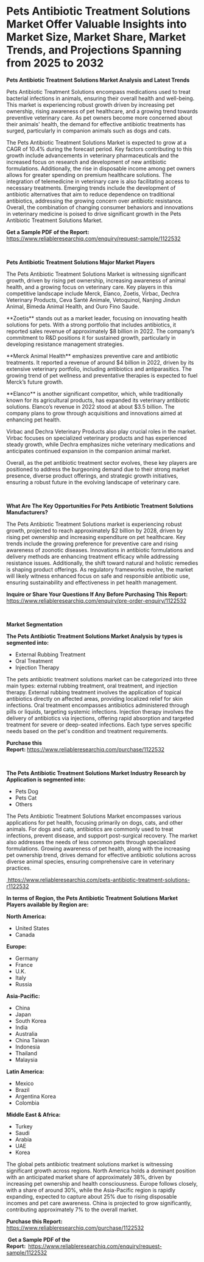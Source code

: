 <p><h1>Pets Antibiotic Treatment Solutions Market Offer Valuable Insights into Market Size, Market Share, Market Trends, and Projections Spanning from 2025 to 2032</h1></p><p><strong>Pets Antibiotic Treatment Solutions Market Analysis and Latest Trends</strong></p>
<p><p>Pets Antibiotic Treatment Solutions encompass medications used to treat bacterial infections in animals, ensuring their overall health and well-being. This market is experiencing robust growth driven by increasing pet ownership, rising awareness of pet healthcare, and a growing trend towards preventive veterinary care. As pet owners become more concerned about their animals' health, the demand for effective antibiotic treatments has surged, particularly in companion animals such as dogs and cats.</p><p>The Pets Antibiotic Treatment Solutions Market is expected to grow at a CAGR of 10.4% during the forecast period. Key factors contributing to this growth include advancements in veterinary pharmaceuticals and the increased focus on research and development of new antibiotic formulations. Additionally, the rise in disposable income among pet owners allows for greater spending on premium healthcare solutions. The integration of telemedicine in veterinary care is also facilitating access to necessary treatments. Emerging trends include the development of antibiotic alternatives that aim to reduce dependence on traditional antibiotics, addressing the growing concern over antibiotic resistance. Overall, the combination of changing consumer behaviors and innovations in veterinary medicine is poised to drive significant growth in the Pets Antibiotic Treatment Solutions Market.</p></p>
<p><strong>Get a Sample PDF of the Report:&nbsp;</strong> <a href="https://www.reliableresearchiq.com/enquiry/request-sample/1122532?utm_campaign=2463&utm_medium=2&utm_source=Github&utm_content=ia&utm_term=13042025&utm_id=pets-antibiotic-treatment-solutions">https://www.reliableresearchiq.com/enquiry/request-sample/1122532</a></p>
<p>&nbsp;</p>
<p><strong>Pets Antibiotic Treatment Solutions Major Market Players</strong></p>
<p><p>The Pets Antibiotic Treatment Solutions Market is witnessing significant growth, driven by rising pet ownership, increasing awareness of animal health, and a growing focus on veterinary care. Key players in this competitive landscape include Merck, Elanco, Zoetis, Virbac, Dechra Veterinary Products, Ceva Santé Animale, Vetoquinol, Nanjing Jindun Animal, Bimeda Animal Health, and Ouro Fino Saude.</p><p>**Zoetis** stands out as a market leader, focusing on innovating health solutions for pets. With a strong portfolio that includes antibiotics, it reported sales revenue of approximately $8 billion in 2022. The company’s commitment to R&D positions it for sustained growth, particularly in developing resistance management strategies.</p><p>**Merck Animal Health** emphasizes preventive care and antibiotic treatments. It reported a revenue of around $4 billion in 2022, driven by its extensive veterinary portfolio, including antibiotics and antiparasitics. The growing trend of pet wellness and preventative therapies is expected to fuel Merck’s future growth.</p><p>**Elanco** is another significant competitor, which, while traditionally known for its agricultural products, has expanded its veterinary antibiotic solutions. Elanco’s revenue in 2022 stood at about $3.5 billion. The company plans to grow through acquisitions and innovations aimed at enhancing pet health.</p><p>Virbac and Dechra Veterinary Products also play crucial roles in the market. Virbac focuses on specialized veterinary products and has experienced steady growth, while Dechra emphasizes niche veterinary medications and anticipates continued expansion in the companion animal market.</p><p>Overall, as the pet antibiotic treatment sector evolves, these key players are positioned to address the burgeoning demand due to their strong market presence, diverse product offerings, and strategic growth initiatives, ensuring a robust future in the evolving landscape of veterinary care.</p></p>
<p>&nbsp;</p>
<p><strong>What Are The Key Opportunities For Pets Antibiotic Treatment Solutions Manufacturers?</strong></p>
<p><p>The Pets Antibiotic Treatment Solutions market is experiencing robust growth, projected to reach approximately $2 billion by 2028, driven by rising pet ownership and increasing expenditure on pet healthcare. Key trends include the growing preference for preventive care and rising awareness of zoonotic diseases. Innovations in antibiotic formulations and delivery methods are enhancing treatment efficacy while addressing resistance issues. Additionally, the shift toward natural and holistic remedies is shaping product offerings. As regulatory frameworks evolve, the market will likely witness enhanced focus on safe and responsible antibiotic use, ensuring sustainability and effectiveness in pet health management.</p></p>
<p><strong>Inquire or Share Your Questions If Any Before Purchasing This Report:</strong> <a href="https://www.reliableresearchiq.com/enquiry/pre-order-enquiry/1122532?utm_campaign=2463&utm_medium=2&utm_source=Github&utm_content=ia&utm_term=13042025&utm_id=pets-antibiotic-treatment-solutions">https://www.reliableresearchiq.com/enquiry/pre-order-enquiry/1122532</a></p>
<p>&nbsp;</p>
<p><strong>Market Segmentation</strong></p>
<p><strong>The Pets Antibiotic Treatment Solutions Market Analysis by types is segmented into:</strong></p>
<p><ul><li>External Rubbing Treatment</li><li>Oral Treatment</li><li>Injection Therapy</li></ul></p>
<p><p>The pets antibiotic treatment solutions market can be categorized into three main types: external rubbing treatment, oral treatment, and injection therapy. External rubbing treatment involves the application of topical antibiotics directly on affected areas, providing localized relief for skin infections. Oral treatment encompasses antibiotics administered through pills or liquids, targeting systemic infections. Injection therapy involves the delivery of antibiotics via injections, offering rapid absorption and targeted treatment for severe or deep-seated infections. Each type serves specific needs based on the pet's condition and treatment requirements.</p></p>
<p><strong>Purchase this Report:&nbsp;</strong><a href="https://www.reliableresearchiq.com/purchase/1122532?utm_campaign=2463&utm_medium=2&utm_source=Github&utm_content=ia&utm_term=13042025&utm_id=pets-antibiotic-treatment-solutions">https://www.reliableresearchiq.com/purchase/1122532</a></p>
<p>&nbsp;</p>
<p><strong>The Pets Antibiotic Treatment Solutions Market Industry Research by Application is segmented into:</strong></p>
<p><ul><li>Pets Dog</li><li>Pets Cat</li><li>Others</li></ul></p>
<p><p>The Pets Antibiotic Treatment Solutions Market encompasses various applications for pet health, focusing primarily on dogs, cats, and other animals. For dogs and cats, antibiotics are commonly used to treat infections, prevent disease, and support post-surgical recovery. The market also addresses the needs of less common pets through specialized formulations. Growing awareness of pet health, along with the increasing pet ownership trend, drives demand for effective antibiotic solutions across diverse animal species, ensuring comprehensive care in veterinary practices.</p></p>
<p><a href="https://www.reliableresearchiq.com/pets-antibiotic-treatment-solutions-r1122532?utm_campaign=2463&utm_medium=2&utm_source=Github&utm_content=ia&utm_term=13042025&utm_id=pets-antibiotic-treatment-solutions">&nbsp;https://www.reliableresearchiq.com/pets-antibiotic-treatment-solutions-r1122532</a></p>
<p><strong>In terms of Region, the Pets Antibiotic Treatment Solutions Market Players available by Region are:</strong></p>
<p>
    <p> <strong> North America: </strong>
        <ul>
            <li>United States</li>
            <li>Canada</li>
        </ul>
        </p> 
    <p> <strong> Europe: </strong>
        <ul>
            <li>Germany</li>
            <li>France</li>
            <li>U.K.</li>
            <li>Italy</li>
            <li>Russia</li>
        </ul>
        </p> 
    <p> <strong> Asia-Pacific: </strong>
        <ul>
            <li>China</li>
            <li>Japan</li>
            <li>South Korea</li>
            <li>India</li>
            <li>Australia</li>
            <li>China Taiwan</li>
            <li>Indonesia</li>
            <li>Thailand</li>
            <li>Malaysia</li>
        </ul>
        </p> 
    <p> <strong> Latin America: </strong>
        <ul>
            <li>Mexico</li>
            <li>Brazil</li>
            <li>Argentina Korea</li>
            <li>Colombia</li>
        </ul>
        </p> 
    <p> <strong> Middle East & Africa: </strong>
        <ul>
            <li>Turkey</li>
            <li>Saudi</li>
            <li>Arabia</li>
            <li>UAE</li>
            <li>Korea</li>
        </ul>
    </p>
    </p>
<p><p>The global pets antibiotic treatment solutions market is witnessing significant growth across regions. North America holds a dominant position with an anticipated market share of approximately 38%, driven by increasing pet ownership and health consciousness. Europe follows closely, with a share of around 30%, while the Asia-Pacific region is rapidly expanding, expected to capture about 25% due to rising disposable incomes and pet care awareness. China is projected to grow significantly, contributing approximately 7% to the overall market.</p></p>
<p><strong>Purchase this Report: </strong><a href="https://www.reliableresearchiq.com/purchase/1122532?utm_campaign=2463&utm_medium=2&utm_source=Github&utm_content=ia&utm_term=13042025&utm_id=pets-antibiotic-treatment-solutions">https://www.reliableresearchiq.com/purchase/1122532</a></p>
<p>&nbsp;<strong>Get a Sample PDF of the Report:&nbsp;&nbsp;</strong><a href="https://www.reliableresearchiq.com/enquiry/request-sample/1122532?utm_campaign=2463&utm_medium=2&utm_source=Github&utm_content=ia&utm_term=13042025&utm_id=pets-antibiotic-treatment-solutions">https://www.reliableresearchiq.com/enquiry/request-sample/1122532</a></p>
<p><strong></strong></p>
<p><p></p><p></p><p></p></p>